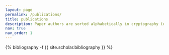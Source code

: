 ```yaml
---
layout: page
permalink: /publications/
title: publications
description: Paper authors are sorted alphabetically in cryptography (usually), so a V surname puts me in the end of most author lists.
nav: true
nav_order: 1
---
```


<style type="text/css">
  .container {
    max-width: 700px;
  }
</style>

<!-- _pages/publications.md -->
<div class="publications">

{% bibliography -f {{ site.scholar.bibliography }} %}

</div>

